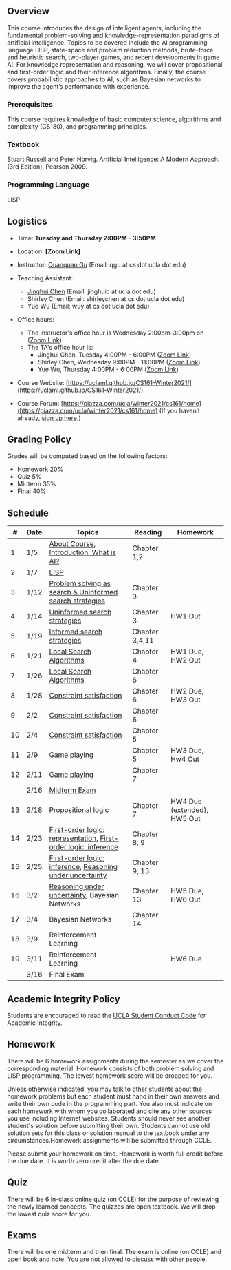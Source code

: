
## Overview
This course introduces the design of intelligent agents, including the fundamental problem-solving and knowledge-representation paradigms of artificial intelligence. Topics to be covered include the AI programming language LISP, state-space and problem reduction methods, brute-force and heuristic search, two-player games, and recent developments in game AI. For knowledge representation and reasoning, we will cover propositional and first-order logic and their inference algorithms. Finally, the course covers probabilistic approaches to AI, such as Bayesian networks to improve the agent’s performance with experience.

### Prerequisites
This course requires knowledge of basic computer science, algorithms and complexity (CS180), and programming principles.
### Textbook

Stuart Russell and Peter Norvig. Artificial Intelligence: A Modern Approach. (3rd Edition), Pearson 2009.

### Programming Language
LISP

## Logistics
<!--University of California, Los Angeles  -->
- Time: **Tuesday and Thursday 2:00PM - 3:50PM**
- Location: **[Zoom Link]**  
- Instructor: [Quanquan Gu](http://web.cs.ucla.edu/~qgu/) (Email: qgu at cs dot ucla dot edu)   
- Teaching Assistant: 
    - [Jinghui Chen](http://web.cs.ucla.edu/~jhchen/) (Email: jinghuic at ucla dot edu)
    - Shirley Chen (Email: shirleychen at cs dot ucla dot edu)
    - Yue Wu (Email: wuy at cs dot ucla dot edu)
    
- Office hours: 
    - The instructor's office hour is Wednesday 2:00pm-3:00pm on ([Zoom Link](https://ucla.zoom.us/j/95922207026?pwd=TmQ2THJoWVlENmhObVpUNWFJWDhhQT09)). 
    - The TA's office hour is: 
        - Jinghui Chen, Tuesday 4:00PM - 6:00PM ([Zoom Link](https://ucla.zoom.us/j/99792354291?pwd=TksxSU15Rm4xTzJ5OXg1MVpvdTJ4Zz09))
        - Shirley Chen, Wednesday 9:00PM - 11:00PM ([Zoom Link](https://ucla.zoom.us/j/91975431421?pwd=YlBsUXJldVZUSWVyTGZ6eFhBWDM2dz09))
        - Yue Wu, Thursday 4:00PM - 6:00PM ([Zoom Link](https://ucla.zoom.us/j/97555631173?pwd=L3dqYUppamdQK3huZGF6Nzh1L0E5UT09))
- Course Website: [https://uclaml.github.io/CS161-Winter2021/](https://uclaml.github.io/CS161-Winter2021/)
- Course Forum: [https://piazza.com/ucla/winter2021/cs161/home](https://piazza.com/ucla/winter2021/cs161/home)
(If you haven’t already, [sign up here](piazza.com/ucla/winter2021/cs161).)






## Grading Policy
 
Grades will be computed based on the following factors:

- Homework 20%
- Quiz 5%
- Midterm 35%
- Final 40%

## Schedule

| #  | Date  | Topics  |  Reading | Homework  |
|---|---|---|---|---|
| 1  | 1/5  |  [About Course](https://www.dropbox.com/s/6v49m2i9g6f18h3/Lecture0.pdf?dl=0), [Introduction: What is AI?](https://www.dropbox.com/s/o9wft7ybkmhqgxr/Lecture1.pdf?dl=0) |  Chapter 1,2 |   |
| 2 | 1/7 | [LISP](https://www.dropbox.com/s/9rqb830n8gr84tt/Lecture2.pdf?dl=0) | | |
| 3 | 1/12 | [Problem solving as search & Uninformed search strategies](https://www.dropbox.com/s/lwwxo28aee5bshv/Lecture3.pdf?dl=0) | Chapter 3 | |
| 4 | 1/14 | [Uninformed search strategies](https://www.dropbox.com/s/lwwxo28aee5bshv/Lecture3.pdf?dl=0) | Chapter 3 | HW1 Out |
| 5 | 1/19 | [Informed search strategies](https://www.dropbox.com/s/dvqksgu4ozo2pcc/lecture4.pdf?dl=0)| Chapter 3,4,11 |  |
| 6 | 1/21 | [Local Search Algorithms](https://www.dropbox.com/s/irybdjzo0tg29ac/lecture5.pdf?dl=0) | Chapter 4 | HW1 Due, HW2 Out|
| 7 | 1/26 | [Local Search Algorithms](https://www.dropbox.com/s/irybdjzo0tg29ac/lecture5.pdf?dl=0) | Chapter 6 | |
| 8 | 1/28 | [Constraint satisfaction](https://www.dropbox.com/s/kl3ynj8fnqe0v19/lecture6.pdf?dl=0) | Chapter 6 | HW2 Due, HW3 Out|
| 9 | 2/2 | [Constraint satisfaction](https://www.dropbox.com/s/kl3ynj8fnqe0v19/lecture6.pdf?dl=0) | Chapter 6 | |
| 10 | 2/4 | [Constraint satisfaction](https://www.dropbox.com/s/kl3ynj8fnqe0v19/lecture6.pdf?dl=0) | Chapter 5 |  |
| 11 | 2/9 | [Game playing](https://www.dropbox.com/s/iwm7wz5gf47s5hx/Lecture7.pdf?dl=0) | Chapter 5 | HW3 Due, Hw4 Out |
| 12 | 2/11 | [Game playing](https://www.dropbox.com/s/iwm7wz5gf47s5hx/Lecture7.pdf?dl=0) | Chapter 7 | |
|  | 2/16 | [Midterm Exam](https://www.dropbox.com/s/lhk376z72t6acfy/CS161%20Study%20Guide.docx?dl=0) | | |
| 13 | 2/18 | [Propositional logic](https://www.dropbox.com/s/yy88ndocrit0cgg/Lecture8.pdf?dl=0) | Chapter 7 | HW4 Due (extended), HW5 Out |
| 14 | 2/23 | [First-order logic: representation](https://www.dropbox.com/s/weocjgar0rkx2n8/Lecture9.pdf?dl=0), [First-order logic: inference](https://www.dropbox.com/s/2k7lnkw4xm1f5o1/Lecture10.pdf?dl=0) | Chapter 8, 9 |  |
| 15 | 2/25 | [First-order logic: inference](https://www.dropbox.com/s/2k7lnkw4xm1f5o1/Lecture10.pdf?dl=0), [Reasoning under uncertainty](https://www.dropbox.com/s/6aqiwmdk317llun/Lecture11.pdf?dl=0) | Chapter 9, 13 |  |
| 16 | 3/2 | [Reasoning under uncertainty](https://www.dropbox.com/s/6aqiwmdk317llun/Lecture11.pdf?dl=0), Bayesian Networks | Chapter 13 | HW5 Due, HW6 Out |
| 17 | 3/4 | Bayesian Networks | Chapter 14 |  |
| 18 | 3/9 | Reinforcement Learning |  | |
| 19 | 3/11 | Reinforcement Learning |  | HW6 Due |
| | 3/16 | Final Exam | |  |

## Academic Integrity Policy
Students are encouraged to read the [UCLA Student Conduct Code](https://www.deanofstudents.ucla.edu/Individual-Student-Code) for Academic Integrity. 

## Homework
There will be 6 homework assignments during the semester as we cover the corresponding material. Homework consists of both problem solving and LISP programming. The lowest homework score will be dropped for you.

Unless otherwise indicated, you may talk to other students about the homework problems but each student must hand in their own answers and write their own code in the programming part. You also must indicate on each homework with whom you collaborated and cite any other sources you use including Internet websites. Students should never see another student's solution before submitting their own. Students cannot use old solution sets for this class or solution manual to the textbook under any circumstances.Homework assignments will be submitted through CCLE. 

Please submit your homework on time. Homework is worth full credit before the due date. It is worth zero credit after the due date.

## Quiz

There will be 6 in-class online quiz (on CCLE) for the purpose of reviewing the newly learned concepts. The quizzes are open textbook. We will drop the lowest quiz score for you.

## Exams

There will be one midterm and then final. The exam is online (on CCLE) and open book and note. You are not allowed to discuss with other people.

